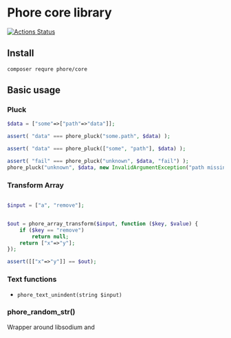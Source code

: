 # Phore core library

[![Actions Status](https://github.com/phore/phore-core/workflows/tests/badge.svg)](https://github.com/phore/phore-core/actions)


## Install

```
composer requre phore/core
```

## Basic usage


### Pluck

```php
$data = ["some"=>["path"=>"data"]];

assert( "data" === phore_pluck("some.path", $data) );

assert( "data" === phore_pluck(["some", "path"], $data) );

assert( "fail" === phore_pluck("unknown", $data, "fail") );
phore_pluck("unknown", $data, new InvalidArgumentException("path missing"));
```


### Transform Array

```php

$input = ["a", "remove"];


$out = phore_array_transform($input, function ($key, $value) {
    if ($key == "remove")
        return null;
    return ["x"=>"y"];
});

assert([["x"=>"y"]] == $out);


```




### Text functions

- `phore_text_unindent(string $input)`


### phore_random_str()

Wrapper around libsodium and 
